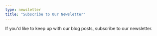 ```yaml
---
type: newsletter
title: "Subscribe to Our Newsletter"
---
```


If you'd like to keep up with our blog posts, subscribe to our newsletter.

